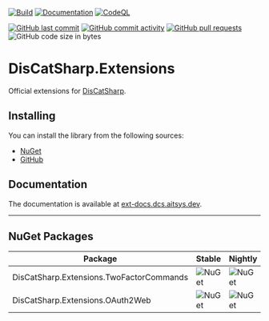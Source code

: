 [![Build](https://github.com/Aiko-IT-Systems/DisCatSharp.Extensions/actions/workflows/build.yml/badge.svg)](https://github.com/Aiko-IT-Systems/DisCatSharp.Extensions/actions/workflows/build.yml) [![Documentation](https://github.com/Aiko-IT-Systems/DisCatSharp.Extensions/actions/workflows/documentation.yml/badge.svg)](https://github.com/Aiko-IT-Systems/DisCatSharp.Extensions/actions/workflows/documentation.yml) [![CodeQL](https://github.com/Aiko-IT-Systems/DisCatSharp.Extensions/actions/workflows/codeql-analysis.yml/badge.svg)](https://github.com/Aiko-IT-Systems/DisCatSharp.Extensions/actions/workflows/codeql-analysis.yml)

[![GitHub last commit](https://img.shields.io/github/last-commit/Aiko-IT-Systems/DisCatSharp.Extensions?label=Last%20Commit&style=flat-square&logo=github)](https://aitsys.dev/source/DisCatSharp.Extensions/history/) [![GitHub commit activity](https://img.shields.io/github/commit-activity/w/Aiko-IT-Systems/DisCatSharp.Extensions?label=Commit%20Activity&style=flat-square&logo=github)](https://github.com/Aiko-IT-Systems/DisCatSharp.Extensions/commits/main)
[![GitHub pull requests](https://img.shields.io/github/issues-pr/Aiko-IT-Systems/DisCatSharp.Extensions?label=PRs&style=flat-square&logo=github&logo=gitub)](https://github.com/Aiko-IT-Systems/DisCatSharp.Extensions/pulls) ![GitHub code size in bytes](https://img.shields.io/github/languages/code-size/Aiko-IT-Systems/DisCatSharp.Extensions?label=Size&style=flat-square&logo=github)

# DisCatSharp.Extensions

Official extensions for [DisCatSharp](https://github.com/Aiko-IT-Systems/DisCatSharp). 

## Installing

You can install the library from the following sources:
- [NuGet](https://www.nuget.org/profiles/DisCatSharp)
- [GitHub](https://github.com/orgs/Aiko-IT-Systems/packages?tab=packages&q=DisCatSharp.Extensions)

## Documentation

The documentation is available at [ext-docs.dcs.aitsys.dev](https://ext-docs.dcs.aitsys.dev).

----

## NuGet Packages

| Package                         | Stable                                                                                                           | Nightly                                                                                                                             |
| ------------------------------- | ---------------------------------------------------------------------------------------------------------------- | ----------------------------------------------------------------------------------------------------------------------------------- |
| DisCatSharp.Extensions.TwoFactorCommands                     | ![NuGet](https://img.shields.io/nuget/v/DisCatSharp.Extensions.TwoFactorCommands.svg?label=&logo=nuget&style=flat-square)                     | ![NuGet](https://img.shields.io/nuget/vpre/DisCatSharp.Extensions.TwoFactorCommands.svg?label=&logo=nuget&style=flat-square&color=%23ff1493)                     |
| DisCatSharp.Extensions.OAuth2Web | ![NuGet](https://img.shields.io/nuget/v/DisCatSharp.Extensions.OAuth2Web.svg?label=&logo=nuget&style=flat-square) | ![NuGet](https://img.shields.io/nuget/vpre/DisCatSharp.Extensions.OAuth2Web.svg?label=&logo=nuget&style=flat-square&color=%23ff1493) |
